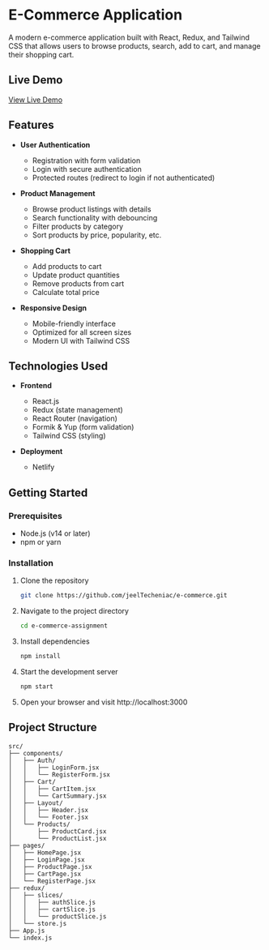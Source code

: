 # E-Commerce Application

A modern e-commerce application built with React, Redux, and Tailwind CSS that allows users to browse products, search, add to cart, and manage their shopping cart.

## Live Demo

[View Live Demo](https://jocular-salmiakki-05650a.netlify.app/)

## Features

- **User Authentication**

  - Registration with form validation
  - Login with secure authentication
  - Protected routes (redirect to login if not authenticated)

- **Product Management**

  - Browse product listings with details
  - Search functionality with debouncing
  - Filter products by category
  - Sort products by price, popularity, etc.

- **Shopping Cart**

  - Add products to cart
  - Update product quantities
  - Remove products from cart
  - Calculate total price

- **Responsive Design**
  - Mobile-friendly interface
  - Optimized for all screen sizes
  - Modern UI with Tailwind CSS

## Technologies Used

- **Frontend**

  - React.js
  - Redux (state management)
  - React Router (navigation)
  - Formik & Yup (form validation)
  - Tailwind CSS (styling)

- **Deployment**
  - Netlify

## Getting Started

### Prerequisites

- Node.js (v14 or later)
- npm or yarn

### Installation

1. Clone the repository
   ```bash
   git clone https://github.com/jeelTecheniac/e-commerce.git
   ```
2. Navigate to the project directory
   ```bash
   cd e-commerce-assignment
   ```
3. Install dependencies
   ```bash
   npm install
   ```
4. Start the development server
   ```bash
   npm start
   ```
5. Open your browser and visit http://localhost:3000

## Project Structure

```plaintext
src/
├── components/
│   ├── Auth/
│   │   ├── LoginForm.jsx
│   │   └── RegisterForm.jsx
│   ├── Cart/
│   │   ├── CartItem.jsx
│   │   └── CartSummary.jsx
│   ├── Layout/
│   │   ├── Header.jsx
│   │   └── Footer.jsx
│   └── Products/
│       ├── ProductCard.jsx
│       └── ProductList.jsx
├── pages/
│   ├── HomePage.jsx
│   ├── LoginPage.jsx
│   ├── ProductPage.jsx
│   ├── CartPage.jsx
│   └── RegisterPage.jsx
├── redux/
│   ├── slices/
│   │   ├── authSlice.js
│   │   ├── cartSlice.js
│   │   └── productSlice.js
│   └── store.js
├── App.js
└── index.js
```
